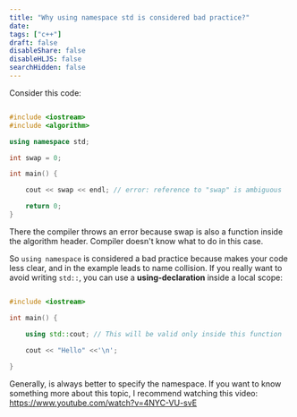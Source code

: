 ```yaml
---
title: "Why using namespace std is considered bad practice?"
date: 
tags: ["c++"]
draft: false
disableShare: false
disableHLJS: false
searchHidden: false
---
```


Consider this code:

```cpp

#include <iostream>
#include <algorithm>

using namespace std;

int swap = 0;

int main() {

	cout << swap << endl; // error: reference to "swap" is ambiguous

	return 0;
}

```

There the compiler throws an error because swap is also a function inside the algorithm header. Compiler doesn't know what to do in this case.

So ```using namespace``` is considered a bad practice because makes your code less clear, and in the example leads to name collision. 
If you really want to avoid writing  ```std::```, you can use a **using-declaration** inside a local scope:

```cpp

#include <iostream>

int main() {

	using std::cout; // This will be valid only inside this function
	
	cout << "Hello" <<'\n';

}

```

Generally, is always better to specify the namespace.
If you want to know something more about this topic, I recommend watching this video: https://www.youtube.com/watch?v=4NYC-VU-svE
